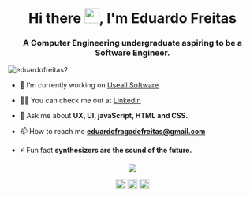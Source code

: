<h1 align="center">Hi there <img src="https://raw.githubusercontent.com/kaueMarques/kaueMarques/master/hi.gif" width="30px">, I'm Eduardo Freitas</h1>
<h3 align="center">A Computer Engineering undergraduate aspiring to be a Software Engineer.</h3>
<p align="left"> <img src="https://komarev.com/ghpvc/?username=eduardofreitas2" alt="eduardofreitas2" /> </p>

- 🔭 I’m currently working on [Useall Software](https://www.useall.com.br/)

- 👨‍💻 You can check me out at [LinkedIn](https://www.linkedin.com/in/eduardofreitas2/)

- 💬 Ask me about **UX, UI, javaScript, HTML and CSS.**

- 📫 How to reach me **eduardofragadefreitas@gmail.com**

- ⚡ Fun fact **synthesizers are the sound of the future.**

<p align="center">
  <a href="https://github.com/eduardofreitas2/github-readme-stats">
    <img align="center" src="https://github-readme-stats.vercel.app/api?username=eduardofreitas2&show_icons=true&theme=tokyonight" />
  </a>
</p>

<p align="center">
  <a href="https://twitter.com/eff_expo" target="blank"><img align="center" src="https://cdn.jsdelivr.net/npm/simple-icons@3.0.1/icons/twitter.svg" alt="eff_expo" height="20"       width="20" /></a>
  <a href="https://instagram.com/eff.expo" target="blank"><img align="center" src="https://cdn.jsdelivr.net/npm/simple-icons@3.0.1/icons/instagram.svg" alt="eff.expo" height="20"   width="20" /></a>
  <a href="https://linkedin.com/in/eduardofreitas2" target="blank"><img align="center" src="https://cdn.jsdelivr.net/npm/simple-icons@3.0.1/icons/linkedin.svg" alt="maykbrito"       height="20" width="20" /></a>
</p>
